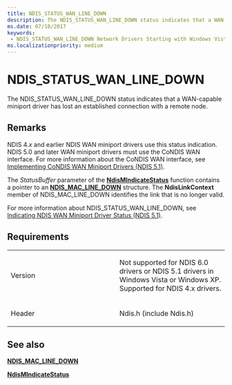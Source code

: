 ```yaml
---
title: NDIS_STATUS_WAN_LINE_DOWN
description: The NDIS_STATUS_WAN_LINE_DOWN status indicates that a WAN-capable miniport driver has lost an established connection with a remote node.
ms.date: 07/18/2017
keywords:
 - NDIS_STATUS_WAN_LINE_DOWN Network Drivers Starting with Windows Vista
ms.localizationpriority: medium
---
```


# NDIS\_STATUS\_WAN\_LINE\_DOWN


The NDIS\_STATUS\_WAN\_LINE\_DOWN status indicates that a WAN-capable miniport driver has lost an established connection with a remote node.

Remarks
-------

NDIS 4.*x* and earlier NDIS WAN miniport drivers use this status indication. NDIS 5.0 and later WAN miniport drivers must use the CoNDIS WAN interface. For more information about the CoNDIS WAN interface, see [Implementing CoNDIS WAN Miniport Drivers (NDIS 5.1)](/previous-versions/windows/hardware/network/ff546752(v=vs.85)).

The *StatusBuffer* parameter of the [**NdisMIndicateStatus**](/previous-versions/windows/hardware/network/ff553538(v=vs.85)) function contains a pointer to an [**NDIS\_MAC\_LINE\_DOWN**](/previous-versions/windows/hardware/network/ff557057(v=vs.85)) structure. The **NdisLinkContext** member of NDIS\_MAC\_LINE\_DOWN identifies the link that is no longer valid.

For more information about NDIS\_STATUS\_WAN\_LINE\_DOWN, see [Indicating NDIS WAN Miniport Driver Status (NDIS 5.1)](/previous-versions/windows/hardware/network/ff546867(v=vs.85)).

Requirements
------------

<table>
<colgroup>
<col width="50%" />
<col width="50%" />
</colgroup>
<tbody>
<tr class="odd">
<td><p>Version</p></td>
<td><p>Not supported for NDIS 6.0 drivers or NDIS 5.1 drivers in Windows Vista or Windows XP. Supported for NDIS 4.x drivers.</p></td>
</tr>
<tr class="even">
<td><p>Header</p></td>
<td>Ndis.h (include Ndis.h)</td>
</tr>
</tbody>
</table>

## See also


[**NDIS\_MAC\_LINE\_DOWN**](/previous-versions/windows/hardware/network/ff557057(v=vs.85))

[**NdisMIndicateStatus**](/previous-versions/windows/hardware/network/ff553538(v=vs.85))

 

